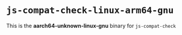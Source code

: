 # `js-compat-check-linux-arm64-gnu`

This is the **aarch64-unknown-linux-gnu** binary for `js-compat-check`
